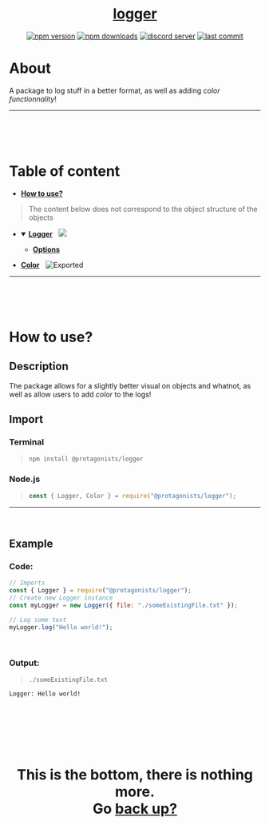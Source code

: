 <div id="top" align="center">

<h1><a href="https://github.com/ThePywon/logger">logger</a></h1>
 
[![npm version](https://img.shields.io/npm/v/@protagonists/logger)](https://npmjs.com/package/@protagonists/logger)
[![npm downloads](https://img.shields.io/npm/dt/@protagonists/logger)](https://npmjs.com/package/@protagonists/logger)
[![discord server](https://img.shields.io/discord/937758194736955443?logo=discord&logoColor=white)](https://discord.gg/cwhj3EgqGP)
[![last commit](https://img.shields.io/github/last-commit/ThePywon/logger)](https://github.com/ThePywon/logger)
 
</div>



# About

A package to log stuff in a better format, as well as adding *color functionnality*!

---

<br/><br/><br/>



# Table of content

* [**How to use?**](#how-to-use)

> The content below does not correspond to the object structure of the objects

* <details open><summary><a href="https://github.com/ThePywon/logger/blob/main/documentation/Logger.md"><b>Logger</b></a> &nbsp; <img src="https://img.shields.io/badge/-Exported-cyan"/></summary>
  <p>

  * [**Options**](https://github.com/ThePywon/logger/blob/main/documentation/Options.md)
    
  </p>
</details>
  

* [**Color**](https://github.com/ThePywon/logger/blob/main/documentation/Color.md) &nbsp; ![Exported](https://img.shields.io/badge/-Exported-cyan)

---

<br/><br/><br/>



# How to use?

## Description

The package allows for a slightly better visual on objects and whatnot, as well as allow users to add *color* to the logs!

## Import

### Terminal

> ```sh
> npm install @protagonists/logger
> ```

### Node.js

> ```js
> const { Logger, Color } = require("@protagonists/logger");
> ```

---



<br/>

## Example

### Code:

```js
// Imports
const { Logger } = require("@protagonists/logger");
// Create new Logger instance
const myLogger = new Logger({ file: "./someExistingFile.txt" });

// Log some text
myLogger.log("Hello world!");
```

<br/>

### Output:

> `./someExistingFile.txt`

```
Logger: Hello world!
```

<br/><br/><br/><br/><br/>

<h1 align="center">This is the bottom, there is nothing more.<br/>
Go <a href="#top">back up?</a></h1>
